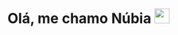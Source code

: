 <h1>Olá, me chamo Núbia <img src="https://raw.githubusercontent.com/kaueMarques/kaueMarques/master/hi.gif" width="30px"></h1>
